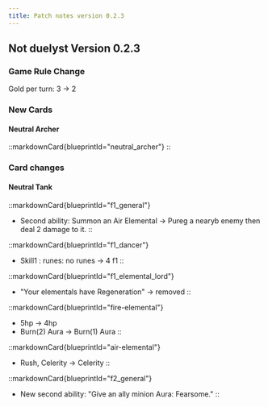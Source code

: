 ```yaml
---
title: Patch notes version 0.2.3
---
```


## Not duelyst Version 0.2.3

### Game Rule Change

Gold per turn: 3 -> 2

### New Cards

#### Neutral Archer
::markdownCard{blueprintId="neutral_archer"}
::

### Card changes

#### Neutral Tank

::markdownCard{blueprintId="f1_general"}
- Second ability: Summon an Air Elemental -> Pureg a nearyb enemy then deal 2 damage to it.
::

::markdownCard{blueprintId="f1_dancer"}
- Skill1 : runes: no runes -> 4 f1
::

::markdownCard{blueprintId="f1_elemental_lord"}
- "Your elementals have Regeneration" -> removed
::

::markdownCard{blueprintId="fire-elemental"}
- 5hp -> 4hp
- Burn(2) Aura -> Burn(1) Aura
::

::markdownCard{blueprintId="air-elemental"}
- Rush, Celerity -> Celerity
::

::markdownCard{blueprintId="f2_general"}
- New second ability: "Give an ally minion Aura: Fearsome."
::

